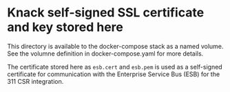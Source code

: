 # Knack self-signed SSL certificate and key stored here
This directory is available to the docker-compose stack as a named volume. See the volumne definition in docker-compose.yaml for more details.

The certificate stored here as `esb.cert` and `esb.pem` is used as a self-signed certificate for communication with the Enterprise Service Bus (ESB) for the 311 CSR integration.
